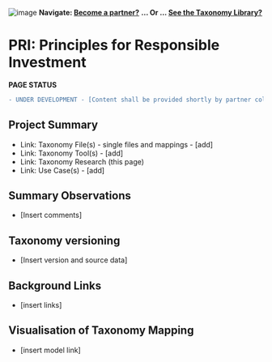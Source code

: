 ![image](https://user-images.githubusercontent.com/112073913/188821900-0c411acf-fbdd-4163-adc9-3ba4e2be78df.png)
**Navigate: [Become a partner?](https://github.com/OS-SFT/06-COLLABORATORS-PARTNERS)**
**... Or ... [See the Taxonomy Library?](https://github.com/orgs/OS-SFT/projects/2)**

# PRI: Principles for Responsible Investment
**PAGE STATUS**
```diff
- UNDER DEVELOPMENT - [Content shall be provided shortly by partner collaboration]
```
## Project Summary
- Link: Taxonomy File(s) - single files and mappings - [add]
- Link: Taxonomy Tool(s) - [add]
- Link: Taxonomy Research (this page)
- Link: Use Case(s) - [add]

## Summary Observations
- [Insert comments]

## Taxonomy versioning
- [Insert version and source data]

## Background Links
- [insert links]

## Visualisation of Taxonomy Mapping
- [insert model link]
